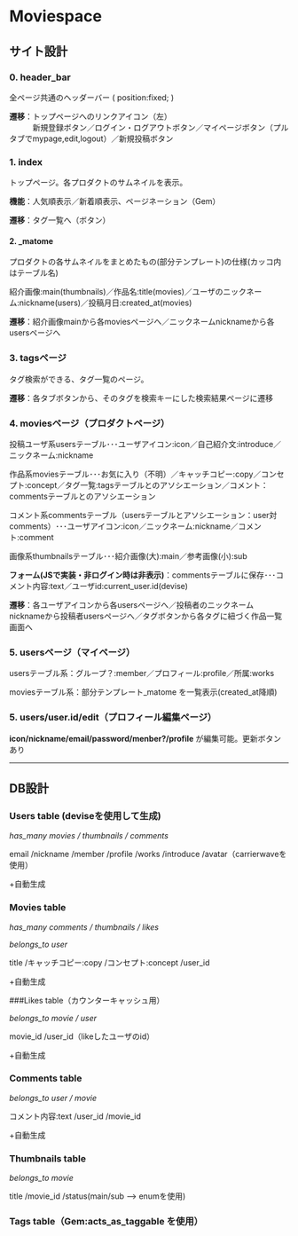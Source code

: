 >
# Moviespace
 
## サイト設計


### 0. header_bar
全ページ共通のヘッダーバー ( position:fixed; )

**遷移**：トップページへのリンクアイコン（左）  
　　　新規登録ボタン／ログイン・ログアウトボタン／マイページボタン（プルタブでmypage,edit,logout）／新規投稿ボタン

### 1. index
トップページ。各プロダクトのサムネイルを表示。

**機能**：人気順表示／新着順表示、ページネーション（Gem）

**遷移**：タグ一覧へ（ボタン）

#### 2. _matome

プロダクトの各サムネイルをまとめたもの(部分テンプレート)の仕様(カッコ内はテーブル名)

紹介画像:main(thumbnails)／作品名:title(movies)／ユーザのニックネーム:nickname(users)／投稿月日:created_at(movies)

**遷移**：紹介画像mainから各moviesページへ／ニックネームnicknameから各usersページへ

### 3. tagsページ
タグ検索ができる、タグ一覧のページ。

**遷移**：各タブボタンから、そのタグを検索キーにした検索結果ページに遷移

### 4. moviesページ（プロダクトページ）


投稿ユーザ系usersテーブル･･･ユーザアイコン:icon／自己紹介文:introduce／ニックネーム:nickname
 
作品系moviesテーブル･･･お気に入り（不明）／キャッチコピー:copy／コンセプト:concept／タグ一覧:tagsテーブルとのアソシエーション／コメント：commentsテーブルとのアソシエーション
 
コメント系commentsテーブル（usersテーブルとアソシエーション：user対comments）･･･ユーザアイコン:icon／ニックネーム:nickname／コメント:comment
 
画像系thumbnailsテーブル･･･紹介画像(大):main／参考画像(小):sub
 
**フォーム(JSで実装・非ログイン時は非表示)**：commentsテーブルに保存･･･コメント内容:text／ユーザid:current_user.id(devise)
 
**遷移**：各ユーザアイコンから各usersページへ／投稿者のニックネームnicknameから投稿者usersページへ／タグボタンから各タグに紐づく作品一覧画面へ
 
### 5. usersページ（マイページ）
 
usersテーブル系：グループ？:member／プロフィール:profile／所属:works
 
moviesテーブル系：部分テンプレート_matome を一覧表示(created_at降順)
 
### 5. users/user.id/edit（プロフィール編集ページ）
 
**icon/nickname/email/password/menber?/profile** が編集可能。更新ボタンあり
  
***


## DB設計

### Users table (deviseを使用して生成)
>
*has_many  movies / thumbnails / comments*

email
/nickname
/member
/profile
/works
/introduce
/avatar（carrierwaveを使用）

+自動生成

### Movies table
>
*has_many comments / thumbnails / likes*
>
*belongs_to user*

title
/キャッチコピー:copy
/コンセプト:concept
/user_id

+自動生成

###Likes table（カウンターキャッシュ用）

>
*belongs_to movie / user*

movie_id
/user_id（likeしたユーザのid）

+自動生成

### Comments table
>
*belongs_to user / movie*

コメント内容:text
/user_id
/movie_id

+自動生成

### Thumbnails table
>
*belongs_to movie*

title
/movie_id
/status(main/sub --> enumを使用)

### Tags table（Gem:acts_as_taggable を使用）
